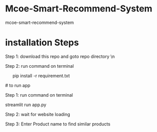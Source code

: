 # Mcoe-Smart-Recommend-System
mcoe-smart-recommend-system

# installation Steps
<p>Step 1: download this repo and goto repo directory \n
<p>Step 2: run command on terminal</p>
<p> &nbsp &nbsp &nbsp       pip install -r requirement.txt</p>
# to run app
<p>Step 1: run command on terminal</p>
<p>        streamlit run app.py </p>
<p>Step 2: wait for website loading </p>
<p>Step 3: Enter Product name to find similar products</p>
